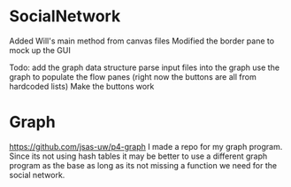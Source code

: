 # SocialNetwork
Added Will's main method from canvas files
Modified the border pane to mock up the GUI

Todo:
add the graph data structure
parse input files into the graph
use the graph to populate the flow panes
(right now the buttons are all from hardcoded lists)
Make the buttons work

# Graph
https://github.com/jsas-uw/p4-graph
I made a repo for my graph program. 
Since its not using hash tables it may be 
better to use a different graph program as 
the base as long as its not missing
a function we need for the social network.
